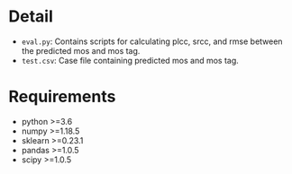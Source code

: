 # Detail
* `eval.py`: Contains scripts for calculating plcc, srcc, and rmse between the predicted mos and mos tag.
* `test.csv`: Case file containing predicted mos and mos tag.
# Requirements
* python >=3.6
* numpy >=1.18.5 
* sklearn >=0.23.1
* pandas >=1.0.5
* scipy >=1.0.5
